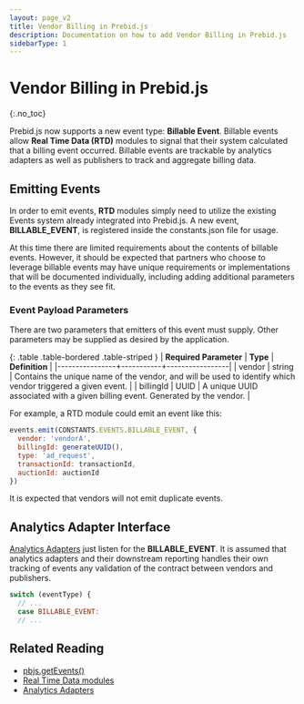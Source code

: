 ```yaml
---
layout: page_v2
title: Vendor Billing in Prebid.js
description: Documentation on how to add Vendor Billing in Prebid.js
sidebarType: 1
---
```


# Vendor Billing in Prebid.js

{:.no_toc}

Prebid.js now supports a new event type: **Billable Event**. Billable events allow **Real Time Data (RTD)** modules to signal that their system calculated that a billing event occurred. Billable  events are trackable by analytics adapters as well as publishers to track and aggregate billing data.

## Emitting Events

In order to emit events, **RTD** modules simply need to utilize the existing Events system already integrated into Prebid.js. A new event, **BILLABLE_EVENT**, is registered inside the constants.json file for usage.

At this time there are limited requirements about the contents of billable events. However, it should be expected that partners who choose to leverage billable events may have unique requirements or implementations that will be documented individually, including adding additional parameters to the events as they see fit.

### Event Payload Parameters

There are two parameters that emitters of this event must supply. Other parameters may be supplied as desired by the application.

{: .table .table-bordered .table-striped }
| **Required Parameter**  |  **Type** |  **Definition** |
|----------------+-----------+-----------------|
|  vendor |  string | Contains the unique name of the vendor, and will be used to identify which vendor triggered a given event.  |
|  billingId |  UUID |  A unique UUID associated with a given billing event.  Generated by the vendor. |

For example, a RTD module could emit an event like this:

```javascript
events.emit(CONSTANTS.EVENTS.BILLABLE_EVENT, {
  vendor: 'vendorA',
  billingId: generateUUID(),
  type: 'ad_request',
  transactionId: transactionId,
  auctionId: auctionId
})
```

It is expected that vendors will not emit duplicate events.

## Analytics Adapter Interface

[Analytics Adapters](/dev-docs/integrate-with-the-prebid-analytics-api.html) just listen for the **BILLABLE_EVENT**. It is assumed that analytics adapters and their downstream reporting handles their own tracking of events any validation of the contract between vendors and publishers.

```javascript
switch (eventType) {
  // ...
  case BILLABLE_EVENT:
  // ...
```

## Related Reading

- [pbjs.getEvents()](/dev-docs/publisher-api-reference/getEvents.html)
- [Real Time Data modules](/dev-docs/add-rtd-submodule.html)
- [Analytics Adapters](/dev-docs/integrate-with-the-prebid-analytics-api.html)
